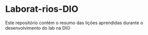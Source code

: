 # Laborat-rios-DIO
Este repositório contém o resumo das lições aprendidas durante o desenvolvimento do lab na DIO
